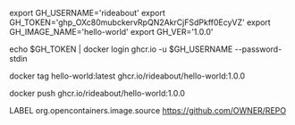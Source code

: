 export GH_USERNAME='rideabout'
export GH_TOKEN='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'
export GH_IMAGE_NAME='hello-world'
export GH_VER='1.0.0'

echo $GH_TOKEN | docker login ghcr.io -u $GH_USERNAME --password-stdin

docker tag hello-world:latest ghcr.io/rideabout/hello-world:1.0.0

docker push ghcr.io/rideabout/hello-world:1.0.0

LABEL org.opencontainers.image.source https://github.com/OWNER/REPO